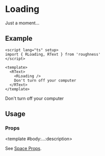 <script lang="ts" setup>
import { RDetails, RLoading, RSpace, RTable, RText } from 'roughness'
</script>

# Loading

Just a moment...

## Example

<RDetails>
  <template #summary>Show Code</template>

```vue
<script lang="ts" setup>
import { RLoading, RText } from 'roughness'
</script>

<template>
  <RText>
    <RLoading />
    Don't turn off your computer
  </RText>
</template>
```

</RDetails>

<RText>
  <RLoading />
  Don't turn off your computer
</RText>

## Usage

### Props

<RSpace overflow>
<RTable
  :columns="['name', 'type', 'default', 'description']"
  :rows="['...']"
>
  <template #body:*:name="{ row }">{{ row }}</template>

  <template #body:...:description>

  See [Space Props](/components/space#props).

  </template>
</RTable>
</RSpace>
